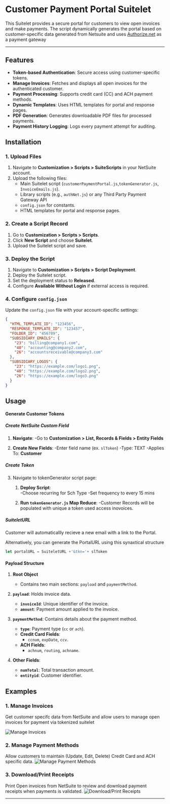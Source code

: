 # Customer Payment Portal Suitelet

This Suitelet provides a secure portal for customers to view open invoices and make payments. The script dynamically generates the portal based on customer-specific data generated from Netsuite and uses [Authorize.net](https://developer.authorize.net/api/reference/index.html) as a payment gateway

---

## **Features**

- **Token-based Authentication**: Secure access using customer-specific tokens.
- **Manage Invoices**: Fetches and displays all open invoices for the authenticated customer.
- **Payment Processing**: Supports credit card (CC) and ACH payment methods.
- **Dynamic Templates**: Uses HTML templates for portal and response pages.
- **PDF Generation**: Generates downloadable PDF files for processed payments.
- **Payment History Logging**: Logs every payment attempt for auditing.

## **Installation**

### **1. Upload Files**
1. Navigate to **Customization > Scripts > SuiteScripts** in your NetSuite account.
2. Upload the following files:
   - Main Suitelet script (`customerPaymentPortal.js`,`tokenGenerator.js`, `InvoiceEmails.js`).
   - Library scripts (e.g., `authNet.js`) or any Third Party Payment Gateway API
   - `config.json` for constants.
   - HTML templates for portal and response pages.

### **2. Create a Script Record**
1. Go to **Customization > Scripts > Scripts**.
2. Click **New Script** and choose **Suitelet**.
3. Upload the Suitelet script and save.

### **3. Deploy the Script**
1. Navigate to **Customization > Scripts > Script Deployment**.
2. Deploy the Suitelet script.
3. Set the deployment status to **Released**.
4. Configure **Available Without Login** if external access is required.

### **4. Configure `config.json`**
Update the `config.json` file with your account-specific settings:

```json
{
  "HTML_TEMPLATE_ID": "123456",
  "RESPONSE_TEMPLATE_ID": "123457",
  "FOLDER_ID": "456789",
  "SUBSIDIARY_EMAILS": {
    "23": "billing@company1.com",
    "40": "accounting@company2.com",
    "26": "accountsreceivable@company3.com"
  },
  "SUBSIDIARY_LOGOS": {
    "23": "https://example.com/logo1.png",
    "40": "https://example.com/logo2.png",
    "26": "https://example.com/logo3.png"
  }
}
```
## Usage

#### Generate Customer Tokens

##### Create NetSuite Custom Field

1. **Navigate**: 
    -Go to **Customization > List, Records & Fields >  Entity Fields**

2. **Create New Fields**: 
    -Enter field name (ex. `slToken`)
    -Type: TEXT
    -Applies To: **Customer**

##### Create Token

3. Navigate to tokenGenerator script page:
    1. **Deploy Script**:  
     -Choose recurring for Sch Type
     -Set frequency to every 15 mins

    2. **Run `tokenGenerator.js` Map Reduce**: 
     -Customer Records will be populated with unique a token used access inovoices.

##### SuiteletURL
Customer will automaticallly recieve a new email with a link to the Portal.

Alternatively, you can generate the PortalURL using this synaxtical structure
```javascript
let portalURL = SuiteletURL +'&tkn='+ slToken
```

#### Payload Structure

1. **Root Object**
    - Contains two main sections: `payload` and `paymentMethod`.

2. **`payload`**: Holds invoice data.
    - **`invoiceId`**: Unique identifier of the invoice.
    - **`amount`**: Payment amount applied to the invoice.

3. **`paymentMethod`**: Contains details about the payment method.
    - **`type`**: Payment type (`cc` or `ach`).
    - **Credit Card Fields**:
        - `ccnum`, `expDate`, `ccv`.
    - **ACH Fields**:
        - `achnum`, `routing`, `achname`.

4. **Other Fields**:
    - **`numTotal`**: Total transaction amount.
    - **`entityid`**: Customer identifier.

## Examples

### 1. Manage Invoices
Get customer specifc data from NetSuite and allow users to manage open invoices for payment via tokenized suitelet

![Manage Invoices](https://i.imgur.com/R8AY3Vo.png)


### 2. Manage Payment Methods
Allow customers to maintain (Update, Edit, Delete) Credit Card and ACH specific data.
![Manage Payment Methods](https://i.imgur.com/rgZ1hvu.png)


### 3. Download/Print Receipts
Print Open invoices from NetSuite to review and download payment receipts when payments is validated.
![Download/Print Receipts](https://i.imgur.com/dsbjRLu.png)

---

